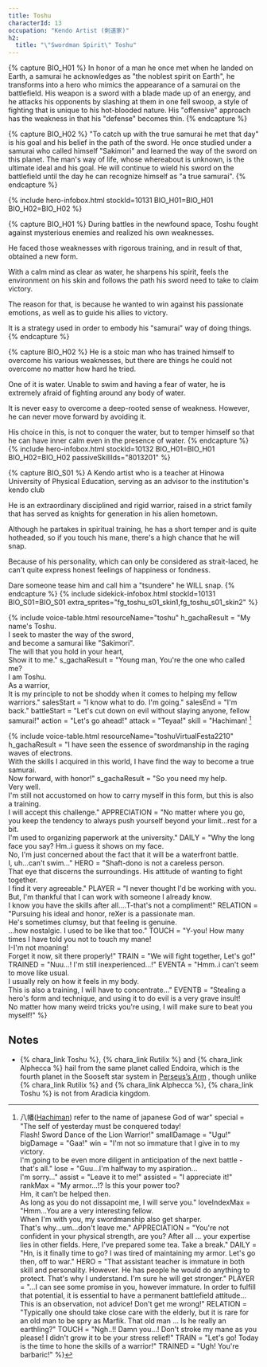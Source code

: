```yaml
---
title: Toshu
characterId: 13
occupation: "Kendo Artist (剣道家)"
h2:
  title: "\"Swordman Spirit\" Toshu"
---
```


{% capture BIO_H01 %}
In honor of a man he once met when he landed on Earth, a samurai he acknowledges as "the noblest spirit on Earth", he transforms into a hero who mimics the appearance of a samurai on the battlefield.
His weapon is a sword with a blade made up of an energy, and he attacks his opponents by slashing at them in one fell swoop, a style of fighting that is unique to his hot-blooded nature.
His "offensive" approach has the weakness in that his "defense" becomes thin.
{% endcapture %}

{% capture BIO_H02 %}
"To catch up with the true samurai he met that day" is his goal and his belief in the path of the sword.
He once studied under a samurai who called himself "Sakimori" and learned the way of the sword on this planet.
The man's way of life, whose whereabout is unknown, is the ultimate ideal and his goal.
He will continue to wield his sword on the battlefield until the day he can recognize himself as "a true samurai".
{% endcapture %}

{% include hero-infobox.html stockId=10131 BIO_H01=BIO_H01 BIO_H02=BIO_H02 %}

{% capture BIO_H01 %}
During battles in the newfound space, Toshu fought against mysterious enemies and realized his own weaknesses. 

He faced those weaknesses with rigorous training, and in result of that, obtained a new form. 

With a calm mind as clear as water, he sharpens his spirit, feels the environment on his skin and follows the path his sword need to take to claim victory. 

The reason for that, is because he wanted to win against his passionate emotions, as well as to guide his allies to victory. 

It is a strategy used in order to embody his "samurai" way of doing things.
{% endcapture %}

{% capture BIO_H02 %}
He is a stoic man who has trained himself to overcome his various weaknesses, but there are things he could not overcome no matter how hard he tried.

One of it is water. Unable to swim and having a fear of water, he is extremely afraid of fighting around any body of water.

It is never easy to overcome a deep-rooted sense of weakness. However, he can never move forward by avoiding it.

His choice in this, is not to conquer the water, but to temper himself so that he can have inner calm even in the presence of water.
{% endcapture %}
{% include hero-infobox.html stockId=10132 BIO_H01=BIO_H01 BIO_H02=BIO_H02 passiveSkillIds="8013201" %}

{% capture BIO_S01 %}
A Kendo artist who is a teacher at Hinowa University of Physical Education, serving as an advisor to the institution's kendo club

He is an extraordinary disciplined and rigid warrior, raised in a strict family that has served as knights for generation in his alien hometown.

Although he partakes in spiritual training, he has a short temper and is quite hotheaded, so if you touch his mane, there's a high chance that he will snap.

Because of his personality, which can only be considered as strait-laced, he can't quite express honest feelings of happiness or fondness.

Dare someone tease him and call him a "tsundere" he WILL snap.
{% endcapture %}
{% include sidekick-infobox.html stockId=10131 BIO_S01=BIO_S01 extra_sprites="fg_toshu_s01_skin1,fg_toshu_s01_skin2" %}

{% include voice-table.html resourceName="toshu"
h_gachaResult = "My name's Toshu.<br>I seek to master the way of the sword,<br>and become a samurai like &quot;Sakimori&quot;.<br>The will that you hold in your heart,<br>Show it to me."
s_gachaResult = "Young man, You're the one who called me?<br>I am Toshu.<br>As a warrior,<br>It is my principle to not be shoddy when it comes to helping my fellow warriors."
salesStart = "I know what to do. I'm going."
salesEnd = "I'm back."
battleStart = "Let's cut down on evil without slaying anyone, fellow samurai!"
action = "Let's go ahead!"
attack = "Teyaa!"
skill = "Hachiman! [^1]

[^1]: 八幡([Hachiman](https://en.wikipedia.org/wiki/Hachiman)) refer to the name of japanese God of war"
special = "The self of yesterday must be conquered today!<br>Flash! Sword Dance of the Lion Warrior!"
smallDamage = "Ugu!"
bigDamage = "Gaa!"
win = "I'm not so immature that I give in to my victory.<br>I'm going to be even more diligent in anticipation of the next battle - that's all."
lose = "Guu...I'm halfway to my aspiration...<br>I'm sorry..."
assist = "Leave it to me!"
assisted = "I appreciate it!"
rankMax = "My armor…!? Is this your power too?<br>Hm, it can’t be helped then.<br>As long as you do not dissapoint me, I will serve you."
loveIndexMax = "Hmm…You are a very interesting fellow.<br>When I'm with you, my swordmanship also get sharper.<br>That's why...um...don't leave me."
APPRECIATION = "You're not confident in your physical strength, are you?  After all ... your expertise lies in other fields. Here, I've prepared some tea. Take a break."
DAILY = "Hn, is it finally time to go?  I was tired of maintaining my armor.  Let's go then, off to war."
HERO = "That assistant teacher is immature in both skill and personality.  However.  He has people he would do anything to protect.  That's why I understand.  I'm sure he will get stronger."
PLAYER = "…I can see some promise in you, however immature.  In order to fulfill that potential, it is essential to have a permanent battlefield attitude… This is an observation, not advice!  Don't get me wrong!"
RELATION = "Typically one should take close care with the elderly, but it is rare for an old man to be spry as Marfik.  That old man ... Is he really an earthling?"
TOUCH = "Ngh..!! Damn you...! Don't stroke my mane as you please! I didn't grow it to be your stress relief!"
TRAIN = "Let's go! Today is the time to hone the skills of a warrior!"
TRAINED = "Ugh! You're barbaric!"
%}

{% include voice-table.html resourceName="toshuVirtualFesta2210"
h_gachaResult = "I have seen the essence of swordmanship in the raging waves of electrons.<br>With the skills I acquired in this world, I have find the way to become a true samurai.<br>Now forward, with honor!"
s_gachaResult = "So you need my help.<br>Very well.<br>I'm still not accustomed on how to carry myself in this form, but this is also a training.<br>I will accept this challenge."
APPRECIATION = "No matter where you go, you keep the tendency to always push yourself beyond your limit…rest for a bit.<br>I'm used to organizing paperwork at the university."
DAILY = "Why the long face you say? Hm..i guess it shows on my face.<br>No, I'm just concerned about the fact that it will be a waterfront battle.<br>I, uh…can't swim…"
HERO = "Shaft-dono is not a careless person.<br>That eye that discerns the surroundings. His attitude of wanting to fight together.<br>I find it very agreeable."
PLAYER = "I never thought I'd be working with you.<br>But, I'm thankful that I can work with someone I already know.<br>I know you have the skills after all….T-that's not a compliment!"
RELATION = "Pursuing his ideal and honor, reXer is a passionate man.<br>He's sometimes clumsy, but that feeling is genuine.<br>…how nostalgic. I used to be like that too."
TOUCH = "Y-you! How many times I have told you not to touch my mane!<br>I-I'm not moaning!<br>Forget it now, sit there properly!"
TRAIN = "We will fight together, Let's go!"
TRAINED = "Nuu…! I'm still inexperienced…!"
EVENTA = "Hmm..i can't seem to move like usual.<br>I usually rely on how it feels in my body.<br>This is also a training, I will have to concentrate…"
EVENTB = "Stealing a hero's form and technique, and using it to do evil is a very grave insult!<br>No matter how many weird tricks you're using, I will make sure to beat you myself!"
%}

## Notes

- {% chara_link Toshu %}, {% chara_link Rutilix %} and {% chara_link Alphecca %} hail from the same planet called Endoira, which is the fourth planet in the Sooseft star system in [Perseus’s Arm](https://en.wikipedia.org/wiki/Perseus_Arm) , though unlike {% chara_link Rutilix %} and {% chara_link Alphecca %}, {% chara_link Toshu %} is not from Aradicia kingdom.
